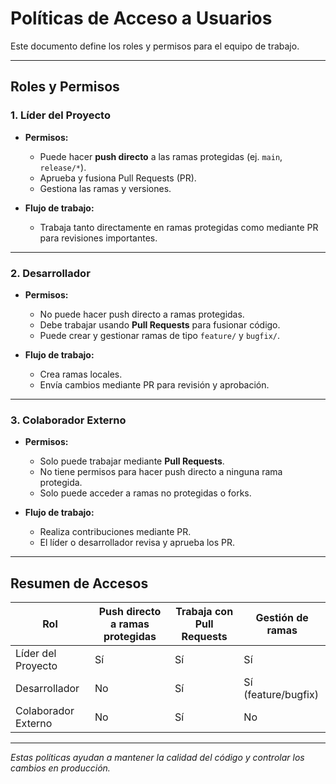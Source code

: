 # Políticas de Acceso a Usuarios

Este documento define los roles y permisos para el equipo de trabajo.

---

## Roles y Permisos

### 1. Líder del Proyecto

- **Permisos:**
  - Puede hacer **push directo** a las ramas protegidas (ej. `main`, `release/*`).
  - Aprueba y fusiona Pull Requests (PR).
  - Gestiona las ramas y versiones.

- **Flujo de trabajo:**
  - Trabaja tanto directamente en ramas protegidas como mediante PR para revisiones importantes.

---

### 2. Desarrollador

- **Permisos:**
  - No puede hacer push directo a ramas protegidas.
  - Debe trabajar usando **Pull Requests** para fusionar código.
  - Puede crear y gestionar ramas de tipo `feature/` y `bugfix/`.

- **Flujo de trabajo:**
  - Crea ramas locales.
  - Envía cambios mediante PR para revisión y aprobación.

---

### 3. Colaborador Externo

- **Permisos:**
  - Solo puede trabajar mediante **Pull Requests**.
  - No tiene permisos para hacer push directo a ninguna rama protegida.
  - Solo puede acceder a ramas no protegidas o forks.

- **Flujo de trabajo:**
  - Realiza contribuciones mediante PR.
  - El líder o desarrollador revisa y aprueba los PR.

---

## Resumen de Accesos

| Rol                | Push directo a ramas protegidas | Trabaja con Pull Requests | Gestión de ramas     |
|--------------------|---------------------------------|---------------------------|---------------------|
| Líder del Proyecto  | Sí                              | Sí                        | Sí                  |
| Desarrollador      | No                              | Sí                        | Sí (feature/bugfix) |
| Colaborador Externo | No                              | Sí                        | No                  |

---

*Estas políticas ayudan a mantener la calidad del código y controlar los cambios en producción.*
